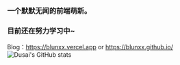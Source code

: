 ### 一个默默无闻的前端萌新。
    
### 目前还在努力学习中~
    
Blog：https://blunxx.vercel.app or https://blunxx.github.io/
![Dusai's GitHub stats](https://github-readme-stats.vercel.app/api?username=BlunX)





